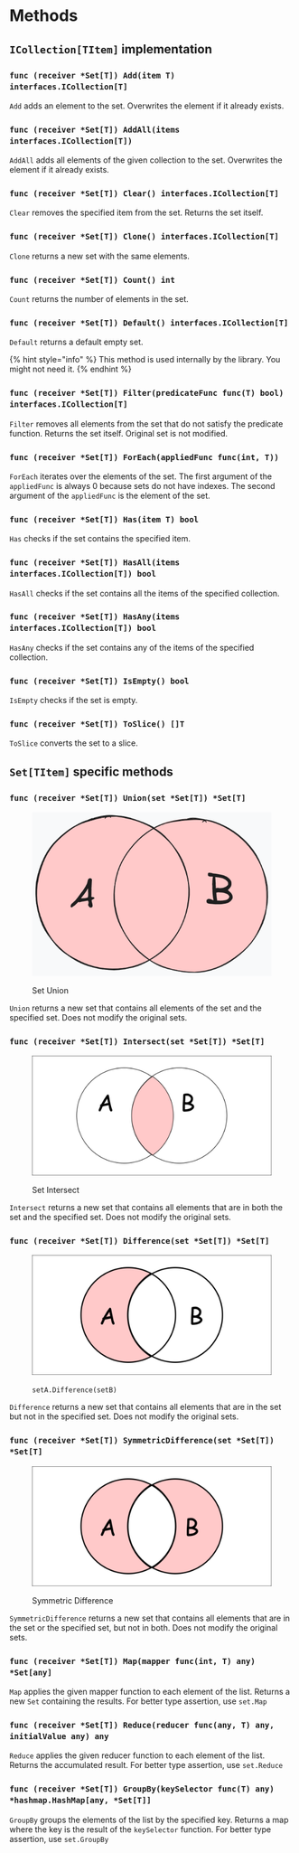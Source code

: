 # Methods

## `ICollection[TItem]` implementation

### `func (receiver *Set[T]) Add(item T) interfaces.ICollection[T]`

`Add` adds an element to the set. Overwrites the element if it already exists.

### `func (receiver *Set[T]) AddAll(items interfaces.ICollection[T])`

`AddAll` adds all elements of the given collection to the set. Overwrites the element if it already exists.

### `func (receiver *Set[T]) Clear() interfaces.ICollection[T]`

`Clear` removes the specified item from the set. Returns the set itself.

### `func (receiver *Set[T]) Clone() interfaces.ICollection[T]`

`Clone` returns a new set with the same elements.

### `func (receiver *Set[T]) Count() int`

`Count` returns the number of elements in the set.

### `func (receiver *Set[T]) Default() interfaces.ICollection[T]`

`Default` returns a default empty set.

{% hint style="info" %}
This method is used internally by the library. You might not need it.
{% endhint %}

### `func (receiver *Set[T]) Filter(predicateFunc func(T) bool) interfaces.ICollection[T]`

`Filter` removes all elements from the set that do not satisfy the predicate function. Returns the set itself. Original set is not modified.

### `func (receiver *Set[T]) ForEach(appliedFunc func(int, T))`

`ForEach` iterates over the elements of the set. The first argument of the `appliedFunc` is always 0 because sets do not have indexes. The second argument of the `appliedFunc` is the element of the set.

### `func (receiver *Set[T]) Has(item T) bool`

`Has` checks if the set contains the specified item.

### `func (receiver *Set[T]) HasAll(items interfaces.ICollection[T]) bool`

`HasAll` checks if the set contains all the items of the specified collection.

### `func (receiver *Set[T]) HasAny(items interfaces.ICollection[T]) bool`

`HasAny` checks if the set contains any of the items of the specified collection.

### `func (receiver *Set[T]) IsEmpty() bool`

`IsEmpty` checks if the set is empty.

### `func (receiver *Set[T]) ToSlice() []T`

`ToSlice` converts the set to a slice.



## `Set[TItem]` specific methods

### `func (receiver *Set[T]) Union(set *Set[T]) *Set[T]`

<figure><img src="../../.gitbook/assets/image.png" alt=""><figcaption><p>Set Union</p></figcaption></figure>

`Union` returns a new set that contains all elements of the set and the specified set. Does not modify the original sets.

### `func (receiver *Set[T]) Intersect(set *Set[T]) *Set[T]`

<figure><img src="../../.gitbook/assets/Intersec.jpg" alt=""><figcaption><p>Set Intersect</p></figcaption></figure>

`Intersect` returns a new set that contains all elements that are in both the set and the specified set. Does not modify the original sets.

### `func (receiver *Set[T]) Difference(set *Set[T]) *Set[T]`

<figure><img src="../../.gitbook/assets/Difference.png" alt=""><figcaption><p><code>setA.Difference(setB)</code></p></figcaption></figure>

`Difference` returns a new set that contains all elements that are in the set but not in the specified set. Does not modify the original sets.

### `func (receiver *Set[T]) SymmetricDifference(set *Set[T]) *Set[T]`

<figure><img src="../../.gitbook/assets/Symetric Difference.png" alt=""><figcaption><p>Symmetric Difference</p></figcaption></figure>

`SymmetricDifference` returns a new set that contains all elements that are in the set or the specified set, but not in both. Does not modify the original sets.

### `func (receiver *Set[T]) Map(mapper func(int, T) any) *Set[any]`

`Map` applies the given mapper function to each element of the list. Returns a new `Set` containing the results. For better type assertion, use `set.Map`

### `func (receiver *Set[T]) Reduce(reducer func(any, T) any, initialValue any) any`

`Reduce` applies the given reducer function to each element of the list. Returns the accumulated result. For better type assertion, use `set.Reduce`

### `func (receiver *Set[T]) GroupBy(keySelector func(T) any) *hashmap.HashMap[any, *Set[T]]`

`GroupBy` groups the elements of the list by the specified key. Returns a map where the key is the result of the `keySelector` function. For better type assertion, use `set.GroupBy`
